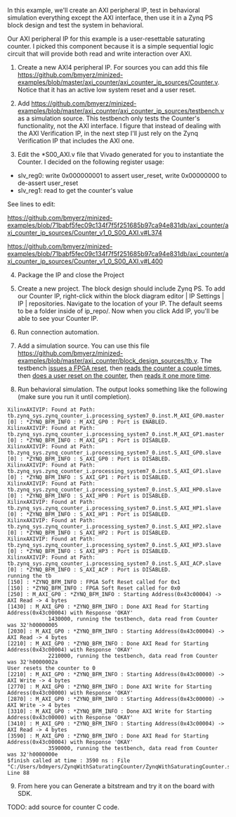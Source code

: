 In this example, we'll create an AXI peripheral IP, test in behavioral simulation everything except the AXI interface, then use it in a Zynq PS block design and test the system in behavioral.

Our AXI peripheral IP for this example is a user-resettable saturating counter. I picked this component because it is a simple sequential logic circuit that will provide both read and write interaction over AXI.

1. Create a new AXI4 peripheral IP. For sources you can add this file https://github.com/bmyerz/minized-examples/blob/master/axi_counter/axi_counter_ip_sources/Counter.v. Notice that it has an active low system reset and a user reset.

2. Add https://github.com/bmyerz/minized-examples/blob/master/axi_counter/axi_counter_ip_sources/testbench.v as a simulation source. This testbench only tests the Counter's functionality, not the AXI interface. I figure that instead of dealing with the AXI Verification IP, in the next step I'll just rely on the Zynq Verification IP that includes the AXI one.

3. Edit the \*S00_AXI.v file that Vivado generated for you to instantiate the Counter. I decided on the following register usage:

* slv_reg0: write 0x000000001 to assert user_reset, write 0x00000000 to de-assert user_reset
* slv_reg1: read to get the counter's value

See lines to edit:

https://github.com/bmyerz/minized-examples/blob/71babf5fec09c134f7f5f251685b97ca94e831db/axi_counter/axi_counter_ip_sources/Counter_v1_0_S00_AXI.v#L374

https://github.com/bmyerz/minized-examples/blob/71babf5fec09c134f7f5f251685b97ca94e831db/axi_counter/axi_counter_ip_sources/Counter_v1_0_S00_AXI.v#L400

4. Package the IP and close the Project

5. Create a new project. The block design should include Zynq PS. To add our Counter IP, right-click within the block diagram editor | IP Settings | IP | repositories. Navigate to the location of your IP. The default seems to be a folder inside of ip_repo/. Now when you click Add IP, you'll be able to see your Counter IP. 

6. Run connection automation. 

7. Add a simulation source. You can use this file https://github.com/bmyerz/minized-examples/blob/master/axi_counter/block_design_sources/tb.v. The testbench [issues a FPGA reset](https://github.com/bmyerz/minized-examples/blob/2bb6fc6a8dbd9806e405e38b4eb6df97918b1a9d/axi_counter/block_design_sources/tb.v#L48), then [reads the counter a couple times](https://github.com/bmyerz/minized-examples/blob/2bb6fc6a8dbd9806e405e38b4eb6df97918b1a9d/axi_counter/block_design_sources/tb.v#L53), then [does a user reset on the counter](https://github.com/bmyerz/minized-examples/blob/2bb6fc6a8dbd9806e405e38b4eb6df97918b1a9d/axi_counter/block_design_sources/tb.v#L72), then [reads it one more time](https://github.com/bmyerz/minized-examples/blob/2bb6fc6a8dbd9806e405e38b4eb6df97918b1a9d/axi_counter/block_design_sources/tb.v#L80).

8. Run behavioral simulation. The output looks something like the following (make sure you run it until completion).

```
XilinxAXIVIP: Found at Path: tb.zynq_sys.zynq_counter_i.processing_system7_0.inst.M_AXI_GP0.master
[0] : *ZYNQ_BFM_INFO : M_AXI_GP0 : Port is ENABLED.
XilinxAXIVIP: Found at Path: tb.zynq_sys.zynq_counter_i.processing_system7_0.inst.M_AXI_GP1.master
[0] : *ZYNQ_BFM_INFO : M_AXI_GP1 : Port is DISABLED.
XilinxAXIVIP: Found at Path: tb.zynq_sys.zynq_counter_i.processing_system7_0.inst.S_AXI_GP0.slave
[0] : *ZYNQ_BFM_INFO : S_AXI_GP0 : Port is DISABLED.
XilinxAXIVIP: Found at Path: tb.zynq_sys.zynq_counter_i.processing_system7_0.inst.S_AXI_GP1.slave
[0] : *ZYNQ_BFM_INFO : S_AXI_GP1 : Port is DISABLED.
XilinxAXIVIP: Found at Path: tb.zynq_sys.zynq_counter_i.processing_system7_0.inst.S_AXI_HP0.slave
[0] : *ZYNQ_BFM_INFO : S_AXI_HP0 : Port is DISABLED.
XilinxAXIVIP: Found at Path: tb.zynq_sys.zynq_counter_i.processing_system7_0.inst.S_AXI_HP1.slave
[0] : *ZYNQ_BFM_INFO : S_AXI_HP1 : Port is DISABLED.
XilinxAXIVIP: Found at Path: tb.zynq_sys.zynq_counter_i.processing_system7_0.inst.S_AXI_HP2.slave
[0] : *ZYNQ_BFM_INFO : S_AXI_HP2 : Port is DISABLED.
XilinxAXIVIP: Found at Path: tb.zynq_sys.zynq_counter_i.processing_system7_0.inst.S_AXI_HP3.slave
[0] : *ZYNQ_BFM_INFO : S_AXI_HP3 : Port is DISABLED.
XilinxAXIVIP: Found at Path: tb.zynq_sys.zynq_counter_i.processing_system7_0.inst.S_AXI_ACP.slave
[0] : *ZYNQ_BFM_INFO : S_AXI_ACP : Port is DISABLED.
running the tb
[150] : *ZYNQ_BFM_INFO : FPGA Soft Reset called for 0x1
[150] : *ZYNQ_BFM_INFO : FPGA Soft Reset called for 0x0
[250] : M_AXI_GP0 : *ZYNQ_BFM_INFO : Starting Address(0x43c00004) -> AXI Read -> 4 bytes
[1430] : M_AXI_GP0 : *ZYNQ_BFM_INFO : Done AXI Read for Starting Address(0x43c00004) with Response 'OKAY'
             1430000, running the testbench, data read from Counter was 32'h00000005
[2030] : M_AXI_GP0 : *ZYNQ_BFM_INFO : Starting Address(0x43c00004) -> AXI Read -> 4 bytes
[2210] : M_AXI_GP0 : *ZYNQ_BFM_INFO : Done AXI Read for Starting Address(0x43c00004) with Response 'OKAY'
             2210000, running the testbench, data read from Counter was 32'h0000002a
User resets the counter to 0
[2210] : M_AXI_GP0 : *ZYNQ_BFM_INFO : Starting Address(0x43c00000) -> AXI Write -> 4 bytes
[2770] : M_AXI_GP0 : *ZYNQ_BFM_INFO : Done AXI Write for Starting Address(0x43c00000) with Response 'OKAY'
[2870] : M_AXI_GP0 : *ZYNQ_BFM_INFO : Starting Address(0x43c00000) -> AXI Write -> 4 bytes
[3310] : M_AXI_GP0 : *ZYNQ_BFM_INFO : Done AXI Write for Starting Address(0x43c00000) with Response 'OKAY'
[3410] : M_AXI_GP0 : *ZYNQ_BFM_INFO : Starting Address(0x43c00004) -> AXI Read -> 4 bytes
[3590] : M_AXI_GP0 : *ZYNQ_BFM_INFO : Done AXI Read for Starting Address(0x43c00004) with Response 'OKAY'
             3590000, running the testbench, data read from Counter was 32'h0000000e
$finish called at time : 3590 ns : File "C:/Users/bdmyers/ZynqWithSaturatingCounter/ZynqWithSaturatingCounter.srcs/sim_1/new/tb.v" Line 88
```

9. From here you can Generate a bitstream and try it on the board with SDK.

TODO: add source for counter C code.
